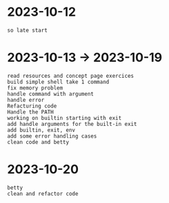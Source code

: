 # 2023-10-12
	so late start
# 2023-10-13 -> 2023-10-19
	read resources and concept page exercices
	build simple shell take 1 command
    fix memory problem
	handle command with argument
	handle error
	Refacturing code
	Handle the PATH
	working on builtin starting with exit
	add handle arguments for the built-in exit
	add builtin, exit, env
	add some error handling cases
	clean code and betty
# 2023-10-20
	betty
	clean and refactor code

